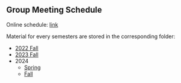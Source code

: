 ## Group Meeting Schedule

Online schedule: [link](https://yaleedu-my.sharepoint.com/:w:/g/personal/rex_ying_yale_edu/EUYNFJYFD9NNpFOjBnCSOywBo3hZMdhjSZbaRUUKFkMIDQ?e=TafKia) 

Material for every semesters are stored in the corresponding folder:
- [2022 Fall](https://github.com/Graph-and-Geometric-Learning/Group_Meeting_Slides/tree/main/2022Fall)
- [2023 Fall](https://github.com/Graph-and-Geometric-Learning/Group_Meeting_Slides/tree/main/2023Fall)
- 2024
    - [Spring](https://github.com/Graph-and-Geometric-Learning/Group_Meeting_Slides/tree/main/2024/Spring)
    - [Fall](https://github.com/Graph-and-Geometric-Learning/Group_Meeting_Slides/tree/main/2024/Fall)
